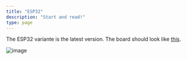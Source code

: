 ```yaml
---
title: "ESP32"
description: "Start and read!"
type: page
---
```


The ESP32 variante is the latest version. The board should look like [this](https://github.com/toniebox-reverse-engineering/toniebox-pcb-images/blob/master/toniebox-esp32-front.jpg).

![image](https://github.com/toniebox-reverse-engineering/toniebox-reverse-engineering.github.io/assets/5244525/39e0f39b-2ef5-4208-b857-a3c7ccd744f4)
